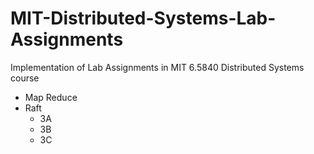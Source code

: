 # MIT-Distributed-Systems-Lab-Assignments
Implementation of Lab Assignments in MIT 6.5840 Distributed Systems course

- Map Reduce
- Raft
  - 3A
  - 3B
  - 3C


